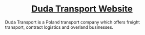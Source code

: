 <h1 align="center">
  <a href="https://www.dudatransport.com">
    Duda Transport Website
  </a>
</h1>

<p>Duda Transport is a Poland transport company which offers freight transport, contract logistics and overland businesses.</p>
